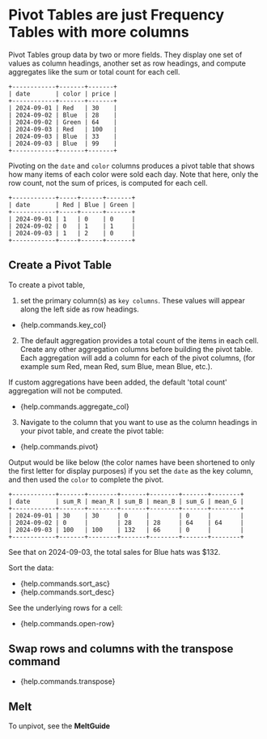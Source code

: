 # Pivot Tables are just Frequency Tables with more columns

Pivot Tables group data by two or more fields. They display one set of values as column headings, another set as row headings, and compute aggregates like the sum or total count for each cell.

```
+------------+-------+-------+
| date       | color | price |
+------------+-------+-------+
| 2024-09-01 | Red   | 30    |
| 2024-09-02 | Blue  | 28    |
| 2024-09-02 | Green | 64    |
| 2024-09-03 | Red   | 100   |
| 2024-09-03 | Blue  | 33    |
| 2024-09-03 | Blue  | 99    |
+------------+-------+-------+
```

Pivoting on the `date` and `color` columns produces a pivot table that shows how many items of each color were sold each day. Note that here, only the row count, not the sum of prices, is computed for each cell.

```
+------------+-----+------+-------+
| date       | Red | Blue | Green |
+------------+-----+------+-------+
| 2024-09-01 | 1   | 0    | 0     |
| 2024-09-02 | 0   | 1    | 1     |
| 2024-09-03 | 1   | 2    | 0     |
+------------+-----+------+-------+
```

## Create a Pivot Table

To create a pivot table, 

1. set the primary column(s) as `key columns`. These values will appear along the left side as row headings.
- {help.commands.key_col}

2. The default aggregation provides a total count of the items in each cell. Create any other aggregation columns before building the pivot table. Each aggregation will add a column for each of the pivot columns, (for example sum Red, mean Red, sum Blue, mean Blue, etc.).  

If custom aggregations have been added, the default 'total count' aggregation will not be computed.
- {help.commands.aggregate_col}

3. Navigate to the column that you want to use as the column headings in your pivot table, and create the pivot table:

- {help.commands.pivot}

Output would be like below (the color names have been shortened to only the first letter for display purposes) if you set the `date` as the key column, and then used the `color` to complete the pivot.

```
+------------+-------+--------+-------+--------+-------+--------+
| date       | sum_R | mean_R | sum_B | mean_B | sum_G | mean_G |
+------------+-------+--------+-------+--------+-------+--------+
| 2024-09-01 | 30    | 30     | 0     |        | 0     |        |
| 2024-09-02 | 0     |        | 28    | 28     | 64    | 64     |
| 2024-09-03 | 100   | 100    | 132   | 66     | 0     |        |
+------------+-------+--------+-------+--------+-------+--------+
```

See that on 2024-09-03, the total sales for Blue hats was $132.

Sort the data:

- {help.commands.sort_asc}
- {help.commands.sort_desc}


See the underlying rows for a cell:

- {help.commands.open-row}


## Swap rows and columns with the transpose command

- {help.commands.transpose}

## Melt

To unpivot, see the **MeltGuide**
